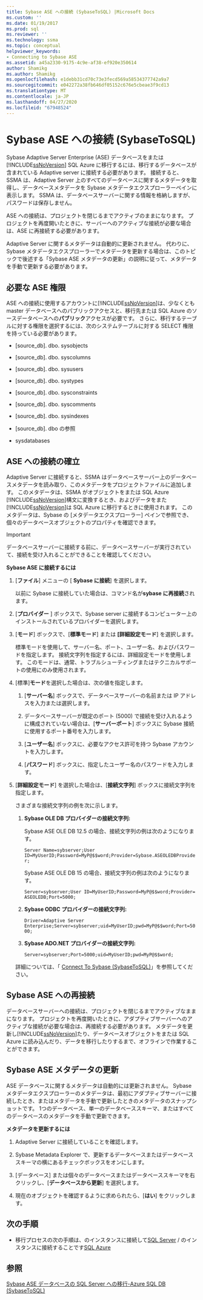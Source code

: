 ```yaml
---
title: Sybase ASE への接続 (SybaseToSQL) |Microsoft Docs
ms.custom: ''
ms.date: 01/19/2017
ms.prod: sql
ms.reviewer: ''
ms.technology: ssma
ms.topic: conceptual
helpviewer_keywords:
- Connecting to Sybase ASE
ms.assetid: a45a2330-9175-4c9e-af38-ef920e350614
author: Shamikg
ms.author: Shamikg
ms.openlocfilehash: e1debb31cd70c73e3fecd569a58534377742a9a7
ms.sourcegitcommit: e042272a38fb646df05152c676e5cbeae3f9cd13
ms.translationtype: MT
ms.contentlocale: ja-JP
ms.lasthandoff: 04/27/2020
ms.locfileid: "67948524"
---
```

# <a name="connecting-to-sybase-ase-sybasetosql"></a>Sybase ASE への接続 (SybaseToSQL)
Sybase Adaptive Server Enterprise (ASE) データベースをまたは[!INCLUDE[ssNoVersion](../../includes/ssnoversion-md.md)] SQL Azure に移行するには、移行するデータベースが含まれている Adaptive server に接続する必要があります。 接続すると、SSMA は、Adaptive Server 上のすべてのデータベースに関するメタデータを取得し、データベースメタデータを Sybase メタデータエクスプローラーペインに表示します。 SSMA は、データベースサーバーに関する情報を格納しますが、パスワードは保存しません。  
  
ASE への接続は、プロジェクトを閉じるまでアクティブのままになります。 プロジェクトを再度開いたときに、サーバーへのアクティブな接続が必要な場合は、ASE に再接続する必要があります。  
  
Adaptive Server に関するメタデータは自動的に更新されません。 代わりに、Sybase メタデータエクスプローラーでメタデータを更新する場合は、このトピックで後述する「Sybase ASE メタデータの更新」の説明に従って、メタデータを手動で更新する必要があります。  
  
## <a name="required-ase-permissions"></a>必要な ASE 権限  
ASE への接続に使用するアカウントに[!INCLUDE[ssNoVersion](../../includes/ssnoversion-md.md)]は、少なくとも master データベースへのパブリックアクセスと、移行先または SQL Azure のソースデータベースへの**パブリック**アクセスが必要です。 さらに、移行するテーブルに対する権限を選択するには、次のシステムテーブルに対する SELECT 権限を持っている必要があります。  
  
-   [source_db]. dbo. sysobjects  
  
-   [source_db]. dbo. syscolumns  
  
-   [source_db]. dbo. sysusers  
  
-   [source_db]. dbo. systypes  
  
-   [source_db]. dbo. sysconstraints  
  
-   [source_db]. dbo. syscomments  
  
-   [source_db]. dbo. sysindexes  
  
-   [source_db]. dbo の参照  
  
-   sysdatabases  
  
## <a name="establishing-a-connection-to-ase"></a>ASE への接続の確立  
Adaptive Server に接続すると、SSMA はデータベースサーバー上のデータベースメタデータを読み取り、このメタデータをプロジェクトファイルに追加します。 このメタデータは、SSMA がオブジェクトをまたは SQL Azure [!INCLUDE[ssNoVersion](../../includes/ssnoversion-md.md)]構文に変換するとき、およびデータをまた[!INCLUDE[ssNoVersion](../../includes/ssnoversion-md.md)]は SQL Azure に移行するときに使用されます。 このメタデータは、Sybase の [メタデータエクスプローラー] ペインで参照でき、個々のデータベースオブジェクトのプロパティを確認できます。  
  
> [!IMPORTANT]  
> データベースサーバーに接続する前に、データベースサーバーが実行されていて、接続を受け入れることができることを確認してください。  
  
**Sybase ASE に接続するには**  
  
1.  [**ファイル**] メニューの [ **Sybase に接続**] を選択します。  
  
    以前に Sybase に接続していた場合は、コマンド名が**sybase に再接続**されます。  
  
2.  [**プロバイダー** ] ボックスで、Sybase server に接続するコンピューター上のインストールされているプロバイダーを選択します。  
  
3.  [**モード**] ボックスで、[**標準モード**] または **[詳細設定モード**] を選択します。  
  
    標準モードを使用して、サーバー名、ポート、ユーザー名、およびパスワードを指定します。 接続文字列を指定するには、詳細設定モードを使用します。 このモードは、通常、トラブルシューティングまたはテクニカルサポートの使用にのみ使用されます。  
  
4.  [標準]**モード**を選択した場合は、次の値を指定します。  
  
    1.  [**サーバー名**] ボックスで、データベースサーバーの名前または IP アドレスを入力または選択します。  
  
    2.  データベースサーバーが既定のポート (5000) で接続を受け入れるように構成されていない場合は、[**サーバーポート**] ボックスに Sybase 接続に使用するポート番号を入力します。  
  
    3.  [**ユーザー名**] ボックスに、必要なアクセス許可を持つ Sybase アカウントを入力します。  
  
    4.  [**パスワード**] ボックスに、指定したユーザー名のパスワードを入力します。  
  
5.  [**詳細設定モード**] を選択した場合は、[**接続文字列**] ボックスに接続文字列を指定します。  
  
    さまざまな接続文字列の例を次に示します。  
  
    1.  **Sybase OLE DB プロバイダーの接続文字列:**  
  
        Sybase ASE OLE DB 12.5 の場合、接続文字列の例は次のようになります。  
  
        `Server Name=sybserver;User ID=MyUserID;Password=MyP@$$word;Provider=Sybase.ASEOLEDBProvider;`  
  
        Sybase ASE OLE DB 15 の場合、接続文字列の例は次のようになります。  
  
        `Server=sybserver;User ID=MyUserID;Password=MyP@$$word;Provider= ASEOLEDB;Port=5000;`  
  
    2.  **Sybase ODBC プロバイダーの接続文字列:**  
  
        `Driver=Adaptive Server Enterprise;Server=sybserver;uid=MyUserID;pwd=MyP@$$word;Port=5000;`  
  
    3.  **Sybase ADO.NET プロバイダーの接続文字列:**  
  
        `Server=sybserver;Port=5000;uid=MyUserID;pwd=MyP@$$word;`  
  
    詳細については、「 [Connect To Sybase &#40;SybaseToSQL&#41;](../../ssma/sybase/connect-to-sybase-sybasetosql.md)」を参照してください。  
  
## <a name="reconnecting-to-sybase-ase"></a>Sybase ASE への再接続  
データベースサーバーへの接続は、プロジェクトを閉じるまでアクティブなままになります。 プロジェクトを再度開いたときに、アダプティブサーバーへのアクティブな接続が必要な場合は、再接続する必要があります。 メタデータを更新し[!INCLUDE[ssNoVersion](../../includes/ssnoversion-md.md)]たり、データベースオブジェクトをまたは SQL Azure に読み込んだり、データを移行したりするまで、オフラインで作業することができます。  
  
## <a name="refreshing-sybase-ase-metadata"></a>Sybase ASE メタデータの更新  
ASE データベースに関するメタデータは自動的には更新されません。 Sybase メタデータエクスプローラーのメタデータは、最初にアダプティブサーバーに接続したとき、またはメタデータを手動で更新したときのメタデータのスナップショットです。 1つのデータベース、単一のデータベーススキーマ、またはすべてのデータベースのメタデータを手動で更新できます。  
  
**メタデータを更新するには**  
  
1.  Adaptive Server に接続していることを確認します。  
  
2.  Sybase Metadata Explorer で、更新するデータベースまたはデータベーススキーマの横にあるチェックボックスをオンにします。  
  
3.  [データベース] または個々のデータベースまたはデータベーススキーマを右クリックし、[**データベースから更新**] を選択します。  
  
4.  現在のオブジェクトを確認するように求められたら、[**はい**] をクリックします。  
  
## <a name="next-step"></a>次の手順  
  
-   移行プロセスの次の手順は、のインスタンスに接続して[SQL Server](connecting-to-sql-server-sybasetosql.md) / のインスタンスに接続することです[SQL Azure](connecting-to-azure-sql-db-sybasetosql.md)  
  
## <a name="see-also"></a>参照  
[Sybase ASE データベースの SQL Server への移行-Azure SQL DB &#40;SybaseToSQL&#41;](../../ssma/sybase/migrating-sybase-ase-databases-to-sql-server-azure-sql-db-sybasetosql.md)  
  
